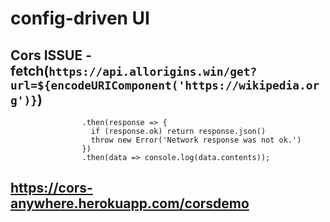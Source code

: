 # config-driven UI

## Cors ISSUE - fetch(`https://api.allorigins.win/get?url=${encodeURIComponent('https://wikipedia.org')}`)
                    .then(response => {
                      if (response.ok) return response.json()
                      throw new Error('Network response was not ok.')
                    })
                    .then(data => console.log(data.contents));


##  https://cors-anywhere.herokuapp.com/corsdemo                                   


